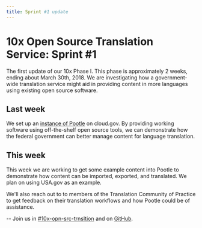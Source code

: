 ```yaml
---
title: Sprint #1 update
---
```

# 10x Open Source Translation Service: Sprint #1

The first update of our 10x Phase I. This phase is approximately 2 weeks, ending
about March 30th, 2018. We are investigating how a government-wide translation
service might aid in providing content in more languages using existing open
source software.


## Last week

We set up an [instance of Pootle](https://translate.app.cloud.gov/projects/) on
cloud.gov. By providing working software using off-the-shelf open source tools,
we can demonstrate how the federal government can better manage content for
language translation.


## This week

This week we are working to get some example content into Pootle to demonstrate
how content can be imported, exported, and translated. We plan on using
USA.gov as an example.

We'll also reach out to to members of the Translation Community of Practice to
get feedback on their translation workflows and how Pootle could be of
assistance.

--
Join us in
[#10x-opn-src-trnsltion](https://gsa-tts.slack.com/messages/C9S0B4A5U) and on
[GitHub](https://github.com/18F/10x-translation-service).
